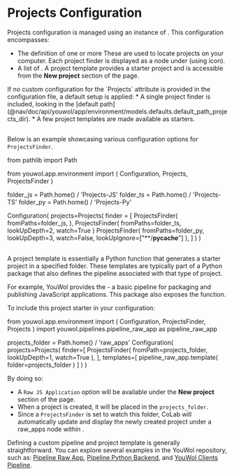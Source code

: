 # <apiLink target="Projects">Projects Configuration</apiLink>

Projects configuration is managed using an instance of <apiLink target="Projects"></apiLink>. 
This configuration encompasses:
*  The definition of one or more <apiLink target="ProjectsFinder"></apiLink>
   These are used to locate projects on your computer. Each project finder is displayed as a node under 
   <navNode target="Projects"></navNode> (using <i class='fas fa-object-group'></i> icon).
*  A list of <apiLink target="ProjectsTemplate"></apiLink>.
   A project template provides a starter project and is accessible from the **New project** section of the
   <navNode target="Projects"></navNode> page.

<note level="hint">
 If no custom configuration for the `Projects` attribute is provided in the configuration file, 
a default setup is applied:
*  A single project finder is included, looking in the
[default path](@nav/doc/api/youwol/app/environment/models.defaults.default_path_projects_dir).
*  A few project templates are made available as starters.
</note>

## <apiLink target="ProjectsFinder"></apiLink>

Below is an example showcasing various configuration options for `ProjectsFinder`.

<code-snippet language="python">
from pathlib import Path

from youwol.app.environment import (
    Configuration,
    Projects,
    ProjectsFinder
)

folder_js = Path.home() / 'Projects-JS'
folder_ts = Path.home() / 'Projects-TS'
folder_py = Path.home() / 'Projects-Py'

Configuration(
    projects=Projects(
        finder = [
            ProjectsFinder(
                fromPaths=folder_js,
            ),
            ProjectsFinder(
                fromPaths=folder_ts,
                lookUpDepth=2,
                watch=True
            )
            ProjectsFinder(
                fromPaths=folder_py,
                lookUpDepth=3,
                watch=False,
                lookUpIgnore=["**/__pycache__"]
            ),
        ]
    )
)
</code-snippet>

## <apiLink target="ProjectsTemplate"></apiLink>

A project template is essentially a Python function that generates a starter project in a specified folder.
These templates are typically part of a Python package that also defines the pipeline associated with that type of 
project.

For example, YouWol provides the <apiLink target="pipeline_raw_app"></apiLink> - a basic pipeline
for packaging and publishing JavaScript applications. This package also exposes the
<apiLink target="pipeline_raw_app.template"></apiLink> function.


To include this project starter in your configuration:

<code-snippet language="python" highlightedLines="18-20">
from youwol.app.environment import (
    Configuration,
    ProjectsFinder,
    Projects
)
import youwol.pipelines.pipeline_raw_app as pipeline_raw_app

projects_folder = Path.home() / 'raw_apps'
Configuration(
    projects=Projects(
        finder=[
            ProjectsFinder(
                fromPath=projects_folder,
                lookUpDepth=1,
                watch=True
            ),
        ],
        templates=[
            pipeline_raw_app.template(
                folder=projects_folder
            )
        ]
    )
)
</code-snippet>


By doing so:
*  A `Raw JS Application` option will be available under the **New project** section 
   of the <navNode target="Projects"></navNode> page.
*  When a project is created, it will be placed in the `projects_folder`.
*  Since a `ProjectsFinder` is set to watch this folder, CoLab will automatically update and display the newly
   created project under a <label icon='fas fa-object-group'>raw_apps</label> node within
   <navNode target="Projects"></navNode>. 

<note level="hint">
Defining a custom pipeline and project template is generally straightforward.
You can explore several examples in the YouWol repository, such as:
<a href="https://github.com/youwol/py-youwol/tree/main/src/youwol/pipelines/pipeline_raw_app" target="_blank">
Pipeline Raw App</a>,
<a href="https://github.com/youwol/py-youwol/tree/main/src/youwol/pipelines/pipeline_python_backend" target="_blank">
Pipeline Python Backend</a>, and
<a href="https://github.com/youwol/py-youwol/blob/main/lib/yw_clients/.yw_pipeline/yw_pipeline.py" target="_blank">
YouWol Clients Pipeline</a>.

</note>
